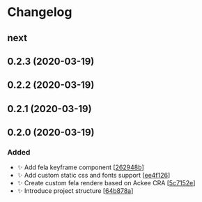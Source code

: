 # Changelog

<a name="next"></a>

## next

<a name="0.2.3"></a>

## 0.2.3 (2020-03-19)

<a name="0.2.2"></a>

## 0.2.2 (2020-03-19)

<a name="0.2.1"></a>

## 0.2.1 (2020-03-19)

<a name="0.2.0"></a>

## 0.2.0 (2020-03-19)

### Added

- ✨ Add fela keyframe component [[262948b](https://github.com/AckeeCZ/gatsby-theme-fela/commit/262948b8bdf5fb0cd75c07e1505aafbc766f8932)]
- ✨ Add custom static css and fonts support [[ee4f126](https://github.com/AckeeCZ/gatsby-theme-fela/commit/ee4f12654faf87911bf7ed5f4026419146e6eee2)]
- ✨ Create custom fela rendere based on Ackee CRA [[5c7152e](https://github.com/AckeeCZ/gatsby-theme-fela/commit/5c7152e08d0d28297b3152246736cffb357977ab)]
- ✨ Introduce project structure [[64b878a](https://github.com/AckeeCZ/gatsby-theme-fela/commit/64b878a0fd9b9a3704ce91256f43aac956246d20)]
